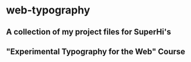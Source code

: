 # web-typography

## A collection of my project files for SuperHi's
## "Experimental Typography for the Web" Course
